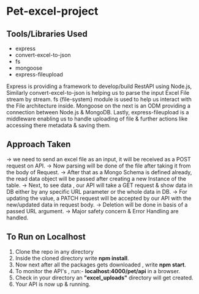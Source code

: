 # Pet-excel-project

## Tools/Libraries Used

 - express
 - convert-excel-to-json
 - fs
 - mongoose 
 - express-fileupload
 
 
 Express is providing a framework to develop/build RestAPI using Node.js,
Similarly convert-excel-to-json is helping us to parse the input Excel File stream by stream.
fs {file-system} module is used to help us interact with the File architecture inside. Mongoose on the next is an ODM providing a connection between Node.js & MongoDB. Lastly, express-fileupload is a middleware enabling us to handle uploading of file & further actions like accessing there metadata & saving them.
 
  
## Approach Taken 
-> we need to send an excel file as an input, it will be received as a POST request on API.
-> Now parsing will be done of the file after taking it from the body of Request.
-> After that as a Mongo Schema is defined already, the read data object will be passed after creating a new Instance of the table.
-> Next, to see data , our API will take a GET request & show data in DB either by any specific URL parameter or the whole data in DB.
-> For updating the value, a PATCH request will be accepted by our API with the new/updated data in request body.
-> Deletion will be done in basis of a passed URL argument.
-> Major safety concern & Error Handling are handled.


## To Run on Localhost

 1. Clone the repo in any directory
 2. Inside the cloned directory write **npm install**.
 3. Now next after all the packages gets downloaded , write **npm start**.
 4. To monitor the API's , run:- **localhost:4000/pet/api** in a browser.
 5. Check in your directory an **"excel_uploads"** directory will get created.
 6. Your API is now up & running.
